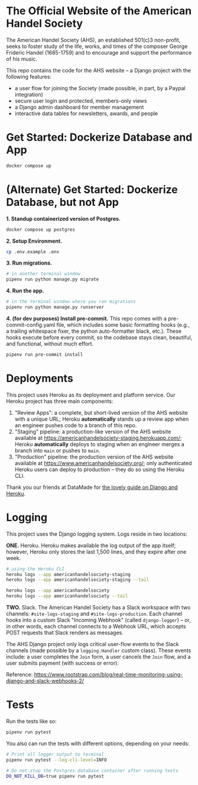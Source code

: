 # The Official Website of the American Handel Society
The American Handel Society (AHS), an established 501(c)3 non-profit, seeks to foster study of the life, works, and times of the composer George Frideric Handel (1685-1759) and to encourage and support the performance of his music.

This repo contains the code for the AHS website – a Django project with the following features:

* a user flow for joining the Society (made possible, in part, by a Paypal integration)
* secure user login and protected, members-only views
* a Django admin dashboard for member management
* interactive data tables for newsletters, awards, and people
# Get Started: Dockerize Database and App

```bash
docker compose up
```

# (Alternate) Get Started: Dockerize Database, but not App

**1. Standup containerized version of Postgres.**

```bash
docker compose up postgres
```

**2. Setup Environment.**

```bash
cp .env.example .env
```

**3. Run migrations.**

```bash
# in another terminal window
pipenv run python manage.py migrate
```

**4. Run the app.**

```bash
# in the terminal window where you ran migrations
pipenv run python manage.py runserver
```

**4. (for dev purposes) Install pre-commit.** This repo comes with a pre-commit-config.yaml file, which includes some basic formatting hooks (e.g., a trailing whitespace fixer, the python auto-formatter black, etc.). These hooks execute before every commit, so the codebase stays clean, beautiful, and functional, without much effort.

```bash
pipenv run pre-commit install
```

# Deployments
This project uses Heroku as its deployment and platform service. Our Heroku project has three main components:

1. "Review Apps": a complete, but short-lived version of the AHS website with a unique URL; Heroku **automatically** stands up a review app when an engineer pushes code to a branch of this repo.
2. "Staging" pipeline: a production-like version of the AHS website available at https://americanhandelsociety-staging.herokuapp.com/; Heroku **automatically** deploys to staging when an engineer merges a branch into `main` or pushes to `main`.
3. "Production" pipeline: the production version of the AHS website available at https://www.americanhandelsociety.org/; only authenticated Heroku users can deploy to production – they do so using the Heroku CLI.

Thank you our friends at DataMade for [the lovely guide on Django and Heroku](https://github.com/datamade/how-to/tree/main/deployment/heroku).

# Logging

This project uses the Django logging system. Logs reside in two locations:

**ONE.** Heroku. Heroku makes available the log output of the app itself; however, Heroku only stores the last 1,500 lines, and they expire after one week.

```bash
# using the Heroku CLI
heroku logs --app americanhandelsociety-staging
heroku logs --app americanhandelsociety-staging --tail

heroku logs --app americanhandelsociety
heroku logs --app americanhandelsociety --tail
```

**TWO.** Slack. The American Handel Society has a Slack workspace with two channels: `#site-logs-staging` and `#site-logs-production`. Each channel hooks into a custom Slack "Incoming Webhook" (called `django-logger`) – or, in other words, each channel connects to a Webhook URL, which accepts POST requests that Slack renders as messages.

The AHS Django project only logs critical user-flow events to the Slack channels (made possible by a `logging.Handler` custom class). These events include: a user completes the `Join` form, a user cancels the `Join` flow, and a user submits payment (with success or error).

Reference: https://www.rootstrap.com/blog/real-time-monitoring-using-django-and-slack-webhooks-2/
# Tests

Run the tests like so:

```bash
pipenv run pytest
```

You also can run the tests with different options, depending on your needs:

```bash
# Print all logger output to terminal
pipenv run pytest --log-cli-level=INFO

# Do not stop the Postgres database container after running tests
DO_NOT_KILL_DB=true pipenv run pytest
```
